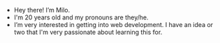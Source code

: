 - Hey there! I’m Milo.
- I'm 20 years old and my pronouns are they/he.
- I’m very interested in getting into web development. I have an idea or two that I'm very passionate about learning this for.
<!-- 
Enventually include How to reach me.
--->
